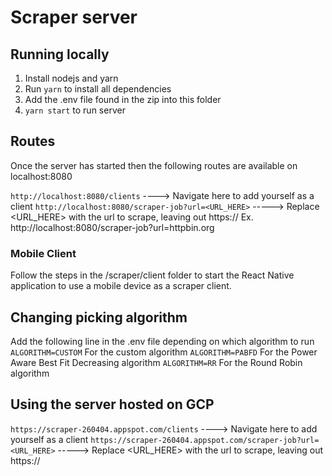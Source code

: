 # Scraper server
## Running locally
1. Install nodejs and yarn
2. Run `yarn` to install all dependencies
3. Add the .env file found in the zip into this folder
4. `yarn start` to run server

## Routes
Once the server has started then the following routes are available on localhost:8080

`http://localhost:8080/clients` ----> Navigate here to add yourself as a client
`http://localhost:8080/scraper-job?url=<URL_HERE>` -----> Replace <URL_HERE> with the url to scrape, leaving out https://
Ex. http://localhost:8080/scraper-job?url=httpbin.org

### Mobile Client
Follow the steps in the /scraper/client folder to start the React Native application to use a mobile device as a scraper client.

## Changing picking algorithm
Add the following line in the .env file depending on which algorithm to run
`ALGORITHM=CUSTOM` For the custom algorithm
`ALGORITHM=PABFD` For the Power Aware Best Fit Decreasing algorithm
`ALGORITHM=RR` For the Round Robin algorithm

## Using the server hosted on GCP
`https://scraper-260404.appspot.com/clients` ----> Navigate here to add yourself as a client
`https://scraper-260404.appspot.com/scraper-job?url=<URL_HERE>` -----> Replace <URL_HERE> with the url to scrape, leaving out https://